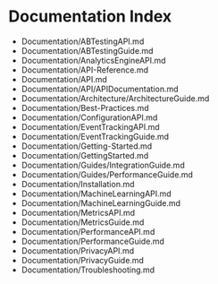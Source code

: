 # Documentation Index

- [](&)Documentation/ABTestingAPI.md
- [](&)Documentation/ABTestingGuide.md
- [](&)Documentation/AnalyticsEngineAPI.md
- [](&)Documentation/API-Reference.md
- [](&)Documentation/API.md
- [](&)Documentation/API/APIDocumentation.md
- [](&)Documentation/Architecture/ArchitectureGuide.md
- [](&)Documentation/Best-Practices.md
- [](&)Documentation/ConfigurationAPI.md
- [](&)Documentation/EventTrackingAPI.md
- [](&)Documentation/EventTrackingGuide.md
- [](&)Documentation/Getting-Started.md
- [](&)Documentation/GettingStarted.md
- [](&)Documentation/Guides/IntegrationGuide.md
- [](&)Documentation/Guides/PerformanceGuide.md
- [](&)Documentation/Installation.md
- [](&)Documentation/MachineLearningAPI.md
- [](&)Documentation/MachineLearningGuide.md
- [](&)Documentation/MetricsAPI.md
- [](&)Documentation/MetricsGuide.md
- [](&)Documentation/PerformanceAPI.md
- [](&)Documentation/PerformanceGuide.md
- [](&)Documentation/PrivacyAPI.md
- [](&)Documentation/PrivacyGuide.md
- [](&)Documentation/Troubleshooting.md
